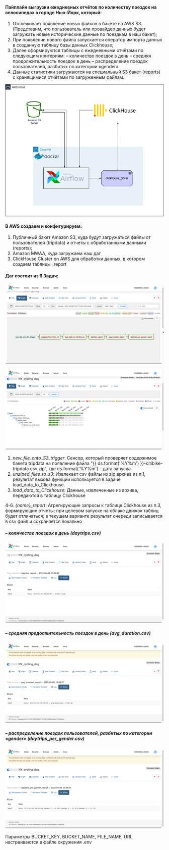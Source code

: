 #### Пайплайн выгрузки ежедневных отчётов по количеству поездок на велосипедах в городе Нью-Йорк, который:

1. Отслеживает появление новых файлов в бакете на AWS S3. 
   (Представим, что пользователь или провайдер данных будет загружать 
   новые исторические данные по поездкам в наш бакет);
2. При появлении нового файла запускается оператор импорта данных в 
   созданную таблицу базы данных Clickhouse;
3. Далее сформируются таблицы с ежедневными отчётами по следующим 
   критериям:
   – количество поездок в день
   – средняя продолжительность поездок в день
   – распределение поездок пользователей, разбитых по категории «gender»
4. Данные статистики загружаются на специальный S3 бакет (reports) с 
   хранящимися отчётами по загруженным файлам.

![image](https://github.com/VivSRD/NY_cycling_airflow/blob/main/screens/schema.png)


#### В AWS создаем и конфигурируем:

1. Публичный бакет Amazon S3, куда будут загружаться файлы от пользователей (tripdata) и отчеты с обработанными данными (reports);
2. Amazon MWAA, куда загружаем наш даг
3. ClickHouse Cluster on AWS для обработки данных, в котором создаем таблицы _report

#### Даг состоит из 6 Задач:

![image](https://github.com/VivSRD/NY_cycling_airflow/blob/main/screens/graph.png)

![image](https://github.com/VivSRD/NY_cycling_airflow/blob/main/screens/dag_run.png)


1. *new_file_onto_S3_trigger*:
Сенсор, который проверяет содержимое бакета tripdata на появление файла 
"{{ ds.format('%Y%m') }}-citibike-tripdata.csv.zip", где ds.format('%Y%m') - дата запуска 
2. *unziped_files_to_s3*:
Извлекает csv файлы из zip архива из п.1, результат вызова функции используется в задаче load_data_to_Clickhouse.
3. *load_data_to_Clickhouse*:
Данные, извлеченные из архива, передаются в таблицу Clickhouse

4-6. *{name}_report*:
Агрегирующие запросы к таблице Clickhouse из п.3, формирующие отчеты; при целевом запуске на облаке движок таблиц будет отличаться; в текущем варианте результат очереди записывается в csv файл и сохраняется локально

#####  – количество поездок в день (daytrips.csv)

![image](https://github.com/VivSRD/NY_cycling_airflow/blob/main/screens/dt_XCom.png)
   
##### – средняя продолжительность поездок в день (avg_duration.csv)

![image](https://github.com/VivSRD/NY_cycling_airflow/blob/main/screens/avg_XCom.png)
   
##### – распределение поездок пользователей, разбитых по категории «gender» (daytrips_per_gender.csv)

![image](https://github.com/VivSRD/NY_cycling_airflow/blob/main/screens/gender_XCom.png)



Параметры BUCKET_KEY, BUCKET_NAME, FILE_NAME, URL настраиваются в файле окружения .env

